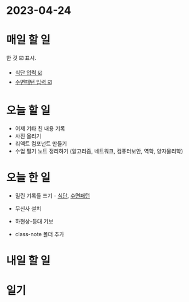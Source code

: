 # 2023-04-24

# 매일 할 일 
한 것  ☑️ 표시. 
* [식단 입력 ☑️ ](../../projects/routine/meals/2023-04)
* [수면패턴 입력 ☑️ ](../../projects/routine/sleeping-pattern/2023-04)

# 오늘 할 일
* 어제 기타 친 내용 기록
* 사진 올리기
* 리액트 컴포넌트 만들기
* 수업 필기 노트 정리하기 (알고리즘, 네트워크, 컴퓨터보안, 역학, 양자물리학)

# 오늘 한 일

* 밀린 기록들 쓰기 - [식단](../../projects/routine/meals/2023-04), [수면패턴](../../projects/routine/sleeping-pattern/2023-04)

* 무신사 설치
* 하현상-등대 기보
* class-note 폴더 추가

# 내일 할 일

# 일기



